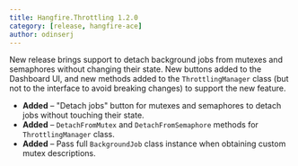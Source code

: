 ```yaml
---
title: Hangfire.Throttling 1.2.0
category: [release, hangfire-ace]
author: odinserj
---
```


New release brings support to detach background jobs from mutexes and semaphores without changing their state. New buttons added to the Dashboard UI, and new methods added to the `ThrottlingManager` class (but not to the interface to avoid breaking changes) to support the new feature.

* **Added** – "Detach jobs" button for mutexes and semaphores to detach jobs without touching their state.
* **Added** – `DetachFromMutex` and `DetachFromSemaphore` methods for `ThrottlingManager` class.
* **Added** – Pass full `BackgroundJob` class instance when obtaining custom mutex descriptions.
